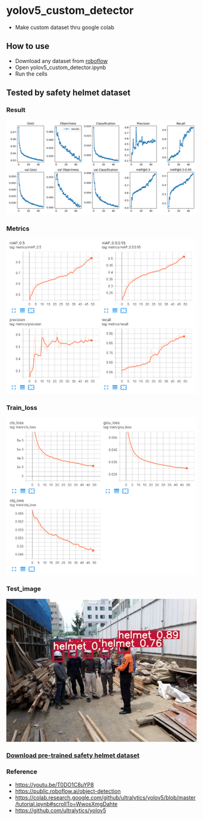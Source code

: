 yolov5_custom_detector
===
+ Make custom dataset thru google colab

## How to use
+ Download any dataset from [roboflow](https://public.roboflow.ai/object-detection)
+ Open yolov5_custom_detector.ipynb
+ Run the cells

## Tested by safety helmet dataset
### Result
![](./img/results.png)
### Metrics
![](./img/metrics.png)
### Train_loss
![](./img/train_loss.png)
### Test_image
![](./img/test.jpg)
### [Download pre-trained safety helmet dataset](https://github.com/sammiee5311/yolov5_custom_detector/raw/master/best_helmet_yolov5s.pt)


### Reference 
+ https://youtu.be/T0DO1C8uYP8
+ https://public.roboflow.ai/object-detection
+ https://colab.research.google.com/github/ultralytics/yolov5/blob/master/tutorial.ipynb#scrollTo=WwosXmgDahte
+ https://github.com/ultralytics/yolov5
